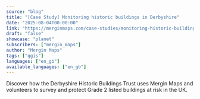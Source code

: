 ```yaml
---
source: "blog"
title: "[Case Study] Monitoring historic buildings in Derbyshire"
date: "2025-08-04T00:00:00"
link: "https://merginmaps.com/case-studies/monitoring-historic-buildings-in-derbyshire?utm_source=qgis"
draft: "false"
showcase: "planet"
subscribers: ["mergin_maps"]
author: "Mergin Maps"
tags: ["qgis"]
languages: ["en_gb"]
available_languages: ["en_gb"]
---
```


Discover how the Derbyshire Historic Buildings Trust uses Mergin Maps and volunteers to survey and protect Grade 2 listed buildings at risk in the UK.
